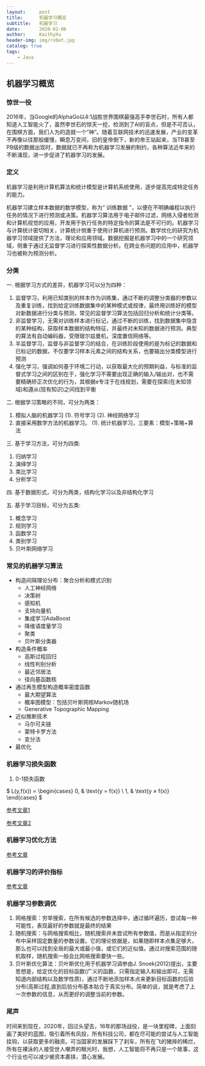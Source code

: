 ```yaml
---
layout:     post
title:      机器学习概览
subtitle:   机器学习
date:       2020-01-06
author:     KaithyXu
header-img: img/robot.jpg
catalog: true
tags:
    - Java
---
```


## 机器学习概览


### 惊世一役

2016年，当Google的AlphaGo以4:1战胜世界围棋最强高手李世石时，所有人都知道人工智能火了，虽然李世石的惊天一挖，检测到了AI的盲点，但是不可否认，在围棋方面，我们人为的造就一个“神”。随着互联网技术的迅速发展，产业的变革不再像以往那般缓慢，瞬息万变间，旧的皇帝倒下，新的帝王站起来，当TB甚至PB级的数据出现时，数据就已不再称为机器学习发展的制约，各种算法近年来的不断涌现，进一步促进了机器学习的发展。

### 定义
机器学习是利用计算机算法和统计模型是计算机系统使用，逐步提高完成特定任务的能力。

机器学习建立样本数据的数学模型，称为“ 训练数据 ”，以便在不明确编程以执行任务的情况下进行预测或决策。机器学习算法用于电子邮件过滤，网络入侵者检测和计算机视觉的应用，开发用于执行任务的特定指令的算法是不可行的。机器学习与计算统计密切相关，计算统计侧重于使用计算机进行预测。数学优化的研究为机器学习领域提供了方法，理论和应用领域。数据挖掘是机器学习中的一个研究领域，侧重于通过无监督学习进行探索性数据分析。在跨业务问题的应用中，机器学习也被称为预测分析。

### 分类
一. 根据学习方式的差异，机器学习可以分为四种：
1. 监督学习，利用已知类别的样本作为训练集，通过不断的调整分类器的参数以及重复训练，找到给定训练数据集中的某种模式或规律，最终用训练好的模型对新数据进行分类与预测，常见的监督学习算法包括回归分析和统计分类等。
2. 非监督学习，无需对训练样本进行标记，通过不断的训练，找到数据集中隐含的某种结构，获取样本数据的结构特征，并最终对未知的数据进行预测。典型的算法有自动编码器，受限玻尔兹曼机，深度置信网络等。
3. 半监督学习，监督与非监督学习的结合，在训练阶段使用的是为标记的数据和已标记的数据，不仅要学习样本元素之间的结构关系，也要输出分类模型进行预测
4. 强化学习，强调如何基于环境二行动，以获取最大化的预期利益，与标准的监督式学习之间的区别在于，强化学习不需要出现正确的输入/输出对，也不需要精确矫正次优化的行为，其根据e专注于在线规划，需要在探索(在未知领域)和遵从(现有知识)之间找到平衡

二. 根据学习策略的不同，可分为两类：
1. 模拟人脑的机器学习
    (1). 符号学习
    (2). 神经网络学习
2. 直接采用数学方法的机器学习。
    (1). 统计机器学习，三要素：模型+策略+算法

三. 基于学习方法，可分为四类:
1. 归纳学习
2. 演绎学习
3. 类比学习
4. 分析学习

四. 基于数据形式，可分为两类，结构化学习以及非结构化学习

五. 基于学习目标，可分为五类:
1. 概念学习
2. 规则学习
3. 函数学习
4. 类别学习
5. 贝叶斯网络学习

### 常见的机器学习算法
* 构造间隔理论分布：聚合分析和模式识别
    * 人工神经网络
    * 决策树
    * 感知机
    * 支持向量机
    * 集成学习AdaBoost
    * 降维语度量学习
    * 聚类
    * 贝叶斯分类器
* 构造条件概率
    * 高斯过程回归
    * 线性判别分析
    * 最近邻居法
    * 径向基函数核
* 通过再生模型构造概率密度函数
    * 最大期望算法
    * 概率图模型：包括贝叶斯网核Markov随机场
    * Generative Topographic Mapping
* 近似推断技术
    * 马尔可夫链
    * 蒙特卡罗方法
    * 变分法
* 最优化

### 机器学习损失函数
1. 0-1损失函数

$
L(y,f(x)) =
\begin{cases}
0, & \text{y = f(x)}  \\
1, & \text{y $\neq$ f(x)}
\end{cases}
$

[参考文章1](https://www.csuldw.com/2016/03/26/2016-03-26-loss-function/)

[参考文章2](https://www.cnblogs.com/lliuye/p/9549881.html)

### 机器学习优化方法
[参考文章](https://blog.csdn.net/fishmai/article/details/52510826)

### 机器学习的评价指标

[参考文章](https://blog.csdn.net/fisherming/article/details/80209182)

### 机器学习参数调优
1. 网格搜索：穷举搜索，在所有候选的参数选择中，通过循环遍历，尝试每一种可能性，表现最好的参数就是最终的结果
2. 随机搜索：与网格搜索相比，随机搜索并未尝试所有参数值，而是从指定的分布中采样固定数量的参数设置。它的理论依据是，如果随即样本点集足够大，那么也可以找到全局的最大或最小值，或它们的近似值。通过对搜索范围的随机取样，随机搜索一般会比网格搜索要快一些。
3. 贝叶斯优化算法：贝叶斯优化用于机器学习调参由J. Snoek(2012)提出，主要思想是，给定优化的目标函数(广义的函数，只需指定输入和输出即可，无需知道内部结构以及数学性质)，通过不断地添加样本点来更新目标函数的后验分布(高斯过程,直到后验分布基本贴合于真实分布。简单的说，就是考虑了上一次参数的信息，从而更好的调整当前的参数。

### 尾声
时间来到现在，2020年，回过头望去，16年的那场战役，是一块里程碑，上面刻画了美好的蓝图，吸引着所有风投，所有科技公司，都在尽可能的尝试与人工智能挂钩，以获取更多的融资。可当国家的发展踩下了刹车，所有在飞的猪摔的稀烂，所有在裸泳的人接受世人嘲弄的眼光时，我想，人工智能将不再只是一个故事，这个行业也可以减少被资本裹挟，潜心发展。

